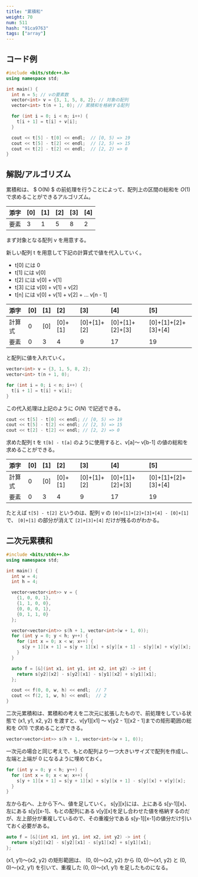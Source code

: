 ```yaml
---
title: "累積和"
weight: 70
num: 511
hash: "91ca9763"
tags: ["array"]
---
```


## コード例

```cpp
#include <bits/stdc++.h>
using namespace std;

int main() {
  int n = 5; // vの要素数
  vector<int> v = {3, 1, 5, 8, 2}; // 対象の配列
  vector<int> t(n + 1, 0); // 累積和を格納する配列

  for (int i = 0; i < n; i++) {
    t[i + 1] = t[i] + v[i];
  }

  cout << t[5] - t[0] << endl;  // [0, 5) => 19
  cout << t[5] - t[2] << endl;  // [2, 5) => 15
  cout << t[2] - t[2] << endl;  // [2, 2) => 0
}
```

## 解説/アルゴリズム

累積和は、 $ O(N) $ の前処理を行うことによって、配列上の区間の総和を $O(1)$ で求めることができるアルゴリズム。

| 添字 | [0] | [1] | [2] | [3] | [4] |
| :--- | :-- | :-- | :-- | :-- | :-- |
| 要素 | 3   | 1   | 5   | 8   | 2   |

まず対象となる配列 v を用意する。

新しい配列 t を用意して下記の計算式で値を代入していく。

- t[0] には 0
- t[1] には v[0]
- t[2] には v[0] + v[1]
- t[3] には v[0] + v[1] + v[2]
- t[n] には v[0] + v[1] + v[2] + ... v[n - 1]

| 添字   | [0] | [1] | [2]     | [3]         | [4]             | [5]                 |
| :----- | :-- | :-- | :------ | :---------- | :-------------- | :------------------ |
| 計算式 | 0   | [0] | [0]+[1] | [0]+[1]+[2] | [0]+[1]+[2]+[3] | [0]+[1]+[2]+[3]+[4] |
| 要素   | 0   | 3   | 4       | 9           | 17              | 19                  |

と配列に値を入れていく。

```cpp
vector<int> v = {3, 1, 5, 8, 2};
vector<int> t(n + 1, 0);

for (int i = 0; i < n; i++) {
  t[i + 1] = t[i] + v[i];
}
```

この代入処理は上記のように $O(N)$ で記述できる。

```cpp
cout << t[5] - t[0] << endl; // [0, 5) => 19
cout << t[5] - t[2] << endl; // [2, 5) => 15
cout << t[2] - t[2] << endl; // [2, 2) => 0
```

求めた配列 t を `t[b] - t[a]` のように使用すると、v[a]～ v[b-1] の値の総和を求めることができる。

| 添字   | [0] | [1] | [2]     | [3]         | [4]             | [5]                 |
| :----- | :-- | :-- | :------ | :---------- | :-------------- | :------------------ |
| 計算式 | 0   | [0] | [0]+[1] | [0]+[1]+[2] | [0]+[1]+[2]+[3] | [0]+[1]+[2]+[3]+[4] |
| 要素   | 0   | 3   | 4       | 9           | 17              | 19                  |

たとえば `t[5] - t[2]` というのは、配列 v の `[0]+[1]+[2]+[3]+[4] - [0]+[1]` で、 `[0]+[1]` の部分が消えて `[2]+[3]+[4]` だけが残るのがわかる。

## 二次元累積和

```cpp
#include <bits/stdc++.h>
using namespace std;

int main() {
  int w = 4;
  int h = 4;

  vector<vector<int>> v = {
    {1, 0, 0, 1},
    {1, 1, 0, 0},
    {0, 0, 0, 1},
    {0, 1, 1, 0}
  };

  vector<vector<int>> s(h + 1, vector<int>(w + 1, 0));
  for (int y = 0; y < h; y++) {
    for (int x = 0; x < w; x++) {
      s[y + 1][x + 1] = s[y + 1][x] + s[y][x + 1] - s[y][x] + v[y][x];
    }
  }

  auto f = [&](int x1, int y1, int x2, int y2) -> int {
    return s[y2][x2] - s[y2][x1] - s[y1][x2] + s[y1][x1];
  };

  cout << f(0, 0, w, h) << endl;  // 7
  cout << f(2, 1, w, h) << endl;  // 2
}
```

二次元累積和は、累積和の考えを二次元に拡張したもので、前処理をしている状態で (x1, y1, x2, y2) を渡すと、v[y1][x1] ～ v[y2 - 1][x2 - 1]までの矩形範囲の総和を $O(1)$ で求めることができる。

```cpp
vector<vector<int>> s(h + 1, vector<int>(w + 1, 0));
```

一次元の場合と同じ考えで、もとの配列より一つ大きいサイズで配列を作成し、左端と上端が 0 になるように埋めておく。

```cpp
for (int y = 0; y < h; y++) {
  for (int x = 0; x < w; x++) {
    s[y + 1][x + 1] = s[y + 1][x] + s[y][x + 1] - s[y][x] + v[y][x];
  }
}
```

左から右へ、上から下へ、値を足していく。
s[y][x]には、上にある s[y-1][x]、左にある s[y][x-1]、もとの配列にある v[y][x]を足し合わせた値を格納するのだが、左上部分が重複しているので、その重複分である s[y-1][x-1]の値分だけ引いておく必要がある。

```cpp
auto f = [&](int x1, int y1, int x2, int y2) -> int {
  return s[y2][x2] - s[y2][x1] - s[y1][x2] + s[y1][x1];
};
```

(x1, y1)～(x2, y2) の矩形範囲は、 (0, 0)～(x2, y2) から (0, 0)～(x1, y2) と (0, 0)～(x2, y1) を引いて、重複した (0, 0)～(x1, y1) を足したものになる。

